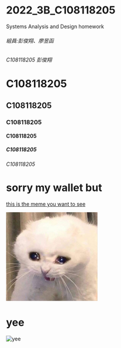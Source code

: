 # 2022_3B_C108118205
Systems Analysis and Design homework

###### 組員:彭俊翔、廖昱函
###### C108118205 彭俊翔
# C108118205 
## C108118205 
### C108118205 
#### C108118205 
##### C108118205 
###### C108118205 

# sorry my wallet but

<a href="https://www.youtube.com/watch?v=uk2YHYKNYu8/">this is the meme you want to see</a>


![Q_Q](cryingcat.jpg)

# yee

![yee](https://upload.wikimedia.org/wikipedia/zh/1/19/Yee_Oro.PNG)




